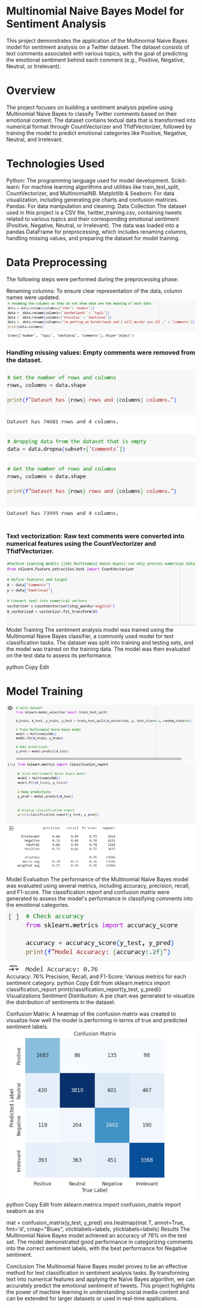 # Multinomial Naive Bayes Model for Sentiment Analysis
This project demonstrates the application of the Multinomial Naive Bayes model for sentiment analysis on a Twitter dataset. The dataset consists of text comments associated with various topics, with the goal of predicting the emotional sentiment behind each comment (e.g., Positive, Negative, Neutral, or Irrelevant).

 # Overview
The project focuses on building a sentiment analysis pipeline using Multinomial Naive Bayes to classify Twitter comments based on their emotional content. The dataset contains textual data that is transformed into numerical format through CountVectorizer and TfidfVectorizer, followed by training the model to predict emotional categories like Positive, Negative, Neutral, and Irrelevant.

 # Technologies Used
Python: The programming language used for model development.
Scikit-learn: For machine learning algorithms and utilities like train_test_split, CountVectorizer, and MultinomialNB.
Matplotlib & Seaborn: For data visualization, including generating pie charts and confusion matrices.
Pandas: For data manipulation and cleaning.
Data Collection
The dataset used in this project is a CSV file, twitter_training.csv, containing tweets related to various topics and their corresponding emotional sentiment (Positive, Negative, Neutral, or Irrelevant). The data was loaded into a pandas DataFrame for preprocessing, which includes renaming columns, handling missing values, and preparing the dataset for model training.

 # Data Preprocessing
The following steps were performed during the preprocessing phase:

Renaming columns: To ensure clear representation of the data, column names were updated.
![image alt](https://github.com/Omorusi/Multinomial_Naive_Bayes./blob/main/Screenshot%202025-03-03%20124153.png?raw=true)
### Handling missing values: Empty comments were removed from the dataset.
![image alt](https://github.com/Omorusi/Multinomial_Naive_Bayes./blob/main/Screenshot%202025-03-03%20124326.png?raw=true)
### Text vectorization: Raw text comments were converted into numerical features using the CountVectorizer and TfidfVectorizer.
![image alt](https://github.com/Omorusi/Multinomial_Naive_Bayes./blob/main/Screenshot%202025-03-03%20124408.png?raw=true)
Model Training
The sentiment analysis model was trained using the Multinomial Naive Bayes classifier, a commonly used model for text classification tasks. The dataset was split into training and testing sets, and the model was trained on the training data. The model was then evaluated on the test data to assess its performance.

python
Copy
Edit
# Model Training
![image alt](https://github.com/Omorusi/Multinomial_Naive_Bayes./blob/main/Screenshot%202025-03-03%20130229.png?raw=true)
![image alt](https://github.com/Omorusi/Multinomial_Naive_Bayes./blob/main/Screenshot%202025-03-03%20130249.png?raw=true)
Model Evaluation
The performance of the Multinomial Naive Bayes model was evaluated using several metrics, including accuracy, precision, recall, and F1-score. The classification report and confusion matrix were generated to assess the model's performance in classifying comments into the emotional categories.
![image alt](https://github.com/Omorusi/Multinomial_Naive_Bayes./blob/main/Screenshot%202025-03-03%20124509.png?raw=true)
Accuracy: 76%
Precision, Recall, and F1-Score: Various metrics for each sentiment category.
python
Copy
Edit
from sklearn.metrics import classification_report
print(classification_report(y_test, y_pred))
Visualizations
Sentiment Distribution: A pie chart was generated to visualize the distribution of sentiments in the dataset.

Confusion Matrix: A heatmap of the confusion matrix was created to visualize how well the model is performing in terms of true and predicted sentiment labels.
![image alt](https://github.com/Omorusi/Multinomial_Naive_Bayes./blob/main/Screenshot%202025-03-03%20124452.png?raw=true)
python
Copy
Edit
from sklearn.metrics import confusion_matrix
import seaborn as sns

mat = confusion_matrix(y_test, y_pred)
sns.heatmap(mat.T, annot=True, fmt='d', cmap="Blues", xticklabels=labels, yticklabels=labels)
Results
The Multinomial Naive Bayes model achieved an accuracy of 76% on the test set. The model demonstrated good performance in categorizing comments into the correct sentiment labels, with the best performance for Negative sentiment.

Conclusion
The Multinomial Naive Bayes model proves to be an effective method for text classification in sentiment analysis tasks. By transforming text into numerical features and applying the Naive Bayes algorithm, we can accurately predict the emotional sentiment of tweets. This project highlights the power of machine learning in understanding social media content and can be extended for larger datasets or used in real-time applications.

